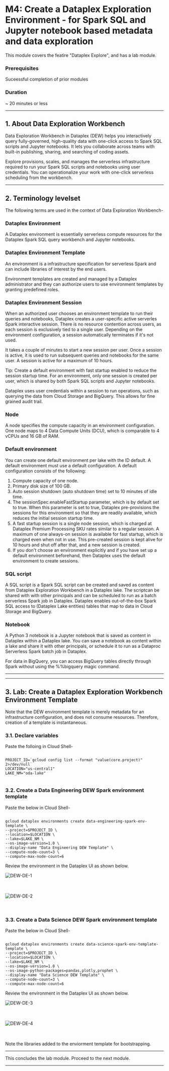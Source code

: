
# M4: Create a Dataplex Exploration Environment - for Spark SQL and Jupyter notebook based metadata and data exploration

This module covers the featire "Dataplex Explore", and has a lab module.

### Prerequisites
Suceessful completion of prior modules

### Duration
~ 20 minutes or less

<hr>

## 1. About Data Exploration Workbench

Data Exploration Workbench in Dataplex (DEW) helps you interactively query fully-governed, high-quality data with one-click access to Spark SQL scripts and Jupyter notebooks. It lets you collaborate across teams with built-in publishing, sharing, and searching of coding assets.

Explore provisions, scales, and manages the serverless infrastructure required to run your Spark SQL scripts and notebooks using user credentials. You can operationalize your work with one-click serverless scheduling from the workbench.

<hr>

## 2. Terminology levelset
The following terms are used in the context of Data Exploration Workbench-

### Dataplex Environment
A Dataplex environment is essentially serverless compute resources for the Dataplex Spark SQL query workbench and Jupyter notebooks. 

### Dataplex Environment Template
An environment is a infrastructure specification for serverless Spark and can include libraries of interest by the end users. 

Environment templates are created and managed by a Dataplex administrator and they can authorize users to use environment templates by granting predefined roles.

### Dataplex Environment Session
When an authorized user chooses an environment template to run their queries and notebooks, Dataplex creates a user-specific active serverles Spark interactive session. There is no resource contention across users, as each session is exclusively tied to a single user. Depending on the environment configuration, a session automatically terminates if it's not used.

It takes a couple of minutes to start a new session per user. Once a session is active, it is used to run subsequent queries and notebooks for the same user. A session is active for a maximum of 10 hours.

Tip: Create a default environment with fast startup enabled to reduce the session startup time.
For an environment, only one session is created per user, which is shared by both Spark SQL scripts and Jupyter notebooks.

Dataplex uses user credentials within a session to run operations, such as querying the data from Cloud Storage and BigQuery. This allows for fine grained audit trail.

### Node
A node specifies the compute capacity in an environment configuration. One node maps to 4 Data Compute Units (DCU), which is comparable to 4 vCPUs and 16 GB of RAM.

### Default environment
You can create one default environment per lake with the ID default. A default environment must use a default configuration. A default configuration consists of the following:

1. Compute capacity of one node.
2. Primary disk size of 100 GB.
3. Auto session shutdown (auto shutdown time) set to 10 minutes of idle time.
4. The sessionSpec.enableFastStartup parameter, which is by default set to true. When this parameter is set to true, Dataplex pre-provisions the sessions for this environment so that they are readily available, which reduces the initial session startup time.
5. A fast startup session is a single node session, which is charged at Dataplex Premium Processing SKU rates similar to a regular session. A maximum of one always-on session is available for fast startup, which is charged even when not in use. This pre-created session is kept alive for 10 hours and shut off after that, and a new session is created.
6. If you don't choose an environment explicitly and if you have set up a default environment beforehand, then Dataplex uses the default environment to create sessions.

### SQL script
A SQL script is a Spark SQL script can be created and saved as content from Dataplex Exploration Workbench in a Dataplex lake. The scriptcan be shared with with other principals and can be scheduled to run as a batch serverless Spark job in Dataplex. Dataplex enables out-of-the-box Spark SQL access to (Dataplex Lake entities) tables that map to data in Cloud Storage and BigQuery.

### Notebook
A Python 3 notebook is a Jupyter notebook that is saved as content in Dataplex within a Dataplex lake. You can save a notebook as content within a lake and share it with other principals, or schedule it to run as a Dataproc Serverless Spark batch job in Dataplex.

For data in BigQuery, you can access BigQuery tables directly through Spark without using the %%bigquery magic command.

<hr>

<hr>

## 3. Lab: Create a Dataplex Exploration Workbench Environment Template

Note that the DEW environment template is merely metadata for an infrastructure configuration, and does not consume resources. Therefore, creation of a template is instantaneous.


### 3.1. Declare variables

Paste the folloing in Cloud Shell-
```

PROJECT_ID=`gcloud config list --format "value(core.project)" 2>/dev/null`
LOCATION="us-central1"
LAKE_NM="oda-lake"


```

### 3.2. Create a Data Engineering DEW Spark environment template

Paste the below in Cloud Shell-
```

gcloud dataplex environments create data-engineering-spark-env-template \
--project=$PROJECT_ID \
--location=$LOCATION \
--lake=$LAKE_NM \
--os-image-version=1.0 \
--display-name "Data Engineering DEW Template" \
--compute-node-count=3 \
--compute-max-node-count=6 

```

Review the environment in the Dataplex UI as shown below.

![DEW-DE-1](../01-images/06-01.png)   
<br><br>

![DEW-DE-2](../01-images/06-02.png)   
<br><br>


### 3.3. Create a Data Science DEW Spark environment template

Paste the below in Cloud Shell-
```

gcloud dataplex environments create data-science-spark-env-template-template \
--project=$PROJECT_ID \
--location=$LOCATION \
--lake=$LAKE_NM \
--os-image-version=1.0 \
--os-image-python-packages=pandas,plotly,prophet \
--display-name "Data Science DEW Template" \
--compute-node-count=3 \
--compute-max-node-count=6 

```

Review the environment in the Dataplex UI as shown below.

![DEW-DE-3](../01-images/06-03.png)   
<br><br>

![DEW-DE-4](../01-images/06-04.png)   
<br><br>

Note the libraries added to the enviorment template for bootstrapping.



<hr>
This concludes the lab module. Proceed to the next module.
<hr>




